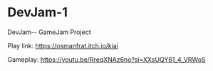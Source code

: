 # DevJam-1
DevJam-- GameJam Project

Play link: https://osmanfrat.itch.io/kiai

Gameplay: https://youtu.be/RreqXNAz6no?si=XXsUQY61_4_VRWoS
